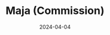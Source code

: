 ---
title: Maja (Commission)
fulltitle: Maja (Commission)

date: 2024-04-04

tags:
- 2024
categories:
- commissions & fan art
keywords:
- 2024

rgb: 212, 132, 97

url: /stories/maja/
image: /images/fullres/maja.jpg
caption: Commission for a TTRPG.
---